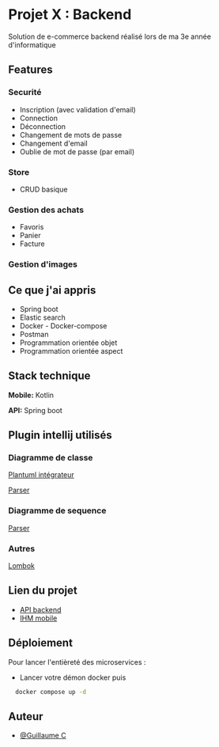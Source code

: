 # Projet X : Backend

Solution de e-commerce backend réalisé lors de ma 3e année d'informatique

## Features

### Securité

- Inscription (avec validation d'email)
- Connection
- Déconnection
- Changement de mots de passe
- Changement d'email
- Oublie de mot de passe (par email)

### Store

- CRUD basique

### Gestion des achats

- Favoris
- Panier
- Facture

### Gestion d'images

## Ce que j'ai appris

- Spring boot
- Elastic search
- Docker - Docker-compose
- Postman
- Programmation orientée objet
- Programmation orientée aspect

## Stack technique

**Mobile:** Kotlin

**API:** Spring boot

## Plugin intellij utilisés

### Diagramme de classe

[Plantuml intégrateur](https://plugins.jetbrains.com/plugin/7017-plantuml-integration)

[Parser](https://plugins.jetbrains.com/plugin/15524-plantuml-parser)

### Diagramme de sequence

[Parser](https://plugins.jetbrains.com/plugin/8286-sequencediagram)

### Autres

[Lombok](https://plugins.jetbrains.com/plugin/6317-lombok)

## Lien du projet

- [API backend](https://github.com/Nikasaih/px__projet_b3_annuel)
- [IHM mobile](https://github.com/Sroyart/project_kotlin)

## Déploiement

Pour lancer l'entièreté des microservices :

- Lancer votre démon docker puis

```bat
  docker compose up -d
```

## Auteur

- [@Guillaume C](https://www.github.com/Nikasaih)
